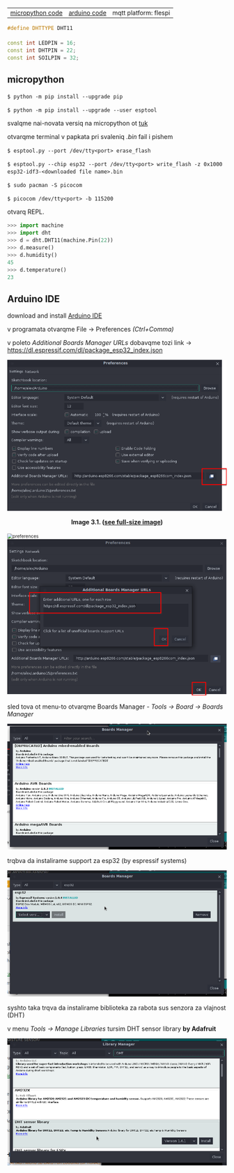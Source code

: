 |                       |                   |                       |
| --------------------- | ----------------- | --------------------- |
| [micropython code](#) | [arduino code](#) | mqtt platform: flespi |

<!-- Izpolzva micropython -->

``` c++
#define DHTTYPE DHT11

const int LEDPIN = 16;
const int DHTPIN = 22;
const int SOILPIN = 32;
```

## micropython

`$ python -m pip install --upgrade pip`

`$ python -m pip install --upgrade --user esptool`

svalqme nai-novata versiq na micropython ot [tuk](https://micropython.org/download/esp32/)

otvarqme terminal v papkata pri svaleniq _.bin_ fail i pishem

`$ esptool.py --port /dev/tty<port> erase_flash`

`$ esptool.py --chip esp32 --port /dev/tty<port> write_flash -z 0x1000 esp32-idf3-<downloaded file name>.bin`

`$ sudo pacman -S picocom`

`$ picocom /dev/tty<port> -b 115200`

otvarq REPL.

```python
>>> import machine
>>> import dht
>>> d = dht.DHT11(machine.Pin(22))
>>> d.measure()
>>> d.humidity()
45
>>> d.temperature()
23
```

## Arduino IDE

download and install [Arduino IDE](https://www.arduino.cc/en/software) 

v programata otvarqme File -> Preferences _(Ctrl+Comma)_ 

v poleto _Additional Boards Manager URLs_ dobavqme tozi link -> https://dl.espressif.com/dl/package_esp32_index.json

**<p style="text-align: center;"> ![preferences-boards.png](assets/images/higrow-wroom32/preferences-boards.png) </p>** **<p style="text-align: center;"> Image 3.1. (<a href="../assets/images/pycomflasher.png">see full-size image</a>) </p>**



<img src="" alt="preferences" style="zoom:75%;" />

<img src="assets/images/higrow-wroom32/add-ok-ok.png" alt="addOkOk" style="zoom:75%;" />

sled tova ot menu-to otvarqme Boards Manager - _Tools -> Board -> Boards Manager_ 

<img src="assets/images/higrow-wroom32/boards-manager.png" alt="bmanager" style="zoom:75%;" />

trqbva da instalirame support za esp32 (by espressif systems)

<img src="assets/images/higrow-wroom32/search-install-esp32.png" alt="search-install" style="zoom:75%;" />

syshto taka trqva da instalirame biblioteka za rabota sus senzora za vlajnost (DHT)

v menu _Tools -> Manage Libraries_ tursim DHT sensor library **by Adafruit** 

![install-dht](assets/images/higrow-wroom32/install-dht-lib.png)

### <!--Za arch linux-->